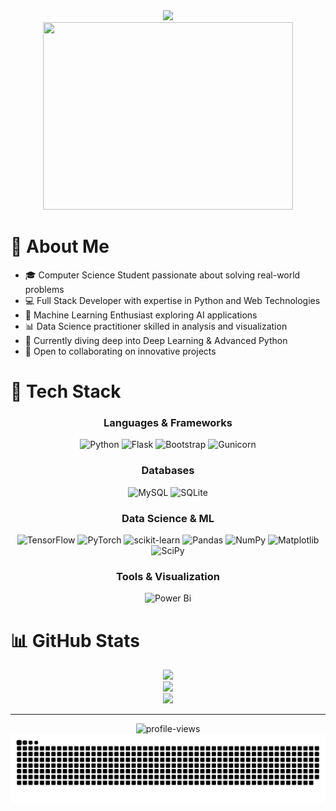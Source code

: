 <!-- Animated Header -->
<div align="center">
  <img src="https://readme-typing-svg.herokuapp.com/?lines=Hi+there!+I'm+Prajwal;Machine+Learning+Enthusiast&font=Fira%20Code&center=true&width=440&height=45&color=f75c7e&vCenter=true&size=22">
</div>

<div align="center">
  <img src="https://media.giphy.com/media/qgQUggAC3Pfv687qPC/giphy.gif" width="400" height="300"/>
</div>

# 💫 About Me
<div align="left">
  
- 🎓 Computer Science Student passionate about solving real-world problems
- 💻 Full Stack Developer with expertise in Python and Web Technologies
- 🤖 Machine Learning Enthusiast exploring AI applications
- 📊 Data Science practitioner skilled in analysis and visualization
- 🌱 Currently diving deep into Deep Learning & Advanced Python
- 🤝 Open to collaborating on innovative projects

</div>

# 🚀 Tech Stack
<div align="center">

### Languages & Frameworks
![Python](https://img.shields.io/badge/python-3670A0?style=for-the-badge&logo=python&logoColor=ffdd54)
![Flask](https://img.shields.io/badge/flask-%23000.svg?style=for-the-badge&logo=flask&logoColor=white)
![Bootstrap](https://img.shields.io/badge/bootstrap-%238511FA.svg?style=for-the-badge&logo=bootstrap&logoColor=white)
![Gunicorn](https://img.shields.io/badge/gunicorn-%298729.svg?style=for-the-badge&logo=gunicorn&logoColor=white)

### Databases
![MySQL](https://img.shields.io/badge/mysql-4479A1.svg?style=for-the-badge&logo=mysql&logoColor=white)
![SQLite](https://img.shields.io/badge/sqlite-%2307405e.svg?style=for-the-badge&logo=sqlite&logoColor=white)

### Data Science & ML
![TensorFlow](https://img.shields.io/badge/TensorFlow-%23FF6F00.svg?style=for-the-badge&logo=TensorFlow&logoColor=white)
![PyTorch](https://img.shields.io/badge/PyTorch-%23EE4C2C.svg?style=for-the-badge&logo=PyTorch&logoColor=white)
![scikit-learn](https://img.shields.io/badge/scikit--learn-%23F7931E.svg?style=for-the-badge&logo=scikit-learn&logoColor=white)
![Pandas](https://img.shields.io/badge/pandas-%23150458.svg?style=for-the-badge&logo=pandas&logoColor=white)
![NumPy](https://img.shields.io/badge/numpy-%23013243.svg?style=for-the-badge&logo=numpy&logoColor=white)
![Matplotlib](https://img.shields.io/badge/Matplotlib-%23ffffff.svg?style=for-the-badge&logo=Matplotlib&logoColor=black)
![SciPy](https://img.shields.io/badge/SciPy-%230C55A5.svg?style=for-the-badge&logo=scipy&logoColor=%white)

### Tools & Visualization
![Power Bi](https://img.shields.io/badge/power_bi-F2C811?style=for-the-badge&logo=powerbi&logoColor=black)
</div>

# 📊 GitHub Stats
<div align="center">
  
  ![](https://github-readme-stats.vercel.app/api?username=prajwal032004&theme=radical&hide_border=false&include_all_commits=true&count_private=true)<br/>
  ![](https://github-readme-streak-stats.herokuapp.com/?user=prajwal032004&theme=radical&hide_border=false)<br/>
  ![](https://github-readme-stats.vercel.app/api/top-langs/?username=prajwal032004&theme=radical&hide_border=false&include_all_commits=true&count_private=true&layout=compact)
  
</div>

---
<div align="center">
  <img src="https://komarev.com/ghpvc/?username=prajwal032004&label=Profile%20views&color=0e75b6&style=flat" alt="profile-views" />
</div>

<!-- Snake animation -->
<div align="center">
  <img src="https://raw.githubusercontent.com/platane/snk/output/github-contribution-grid-snake-dark.svg" alt="snake animation" />
</div>

